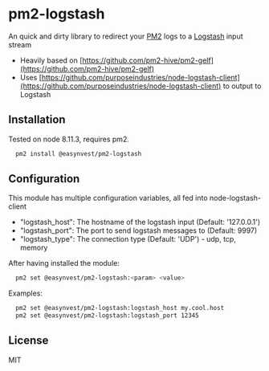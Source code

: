 pm2-logstash
=================

An quick and dirty library to redirect your [PM2](http://pm2.io) logs to a [Logstash](https://www.elastic.co/products/logstash) input stream


* Heavily based on [https://github.com/pm2-hive/pm2-gelf](https://github.com/pm2-hive/pm2-gelf)
* Uses [https://github.com/purposeindustries/node-logstash-client](https://github.com/purposeindustries/node-logstash-client) to output to Logstash

## Installation

Tested on node 8.11.3, requires pm2.

```sh
  pm2 install @easynvest/pm2-logstash
```

## Configuration

This module has multiple configuration variables, all fed into node-logstash-client

- "logstash_host": The hostname of the logstash input (Default: '127.0.0.1')
- "logstash_port": The port to send logstash messages to (Default: 9997)
- "logstash_type": The connection type (Default: 'UDP') - udp, tcp, memory


After having installed the module:

```sh
  pm2 set @easynvest/pm2-logstash:<param> <value>
```

Examples:

```sh
  pm2 set @easynvest/pm2-logstash:logstash_host my.cool.host
  pm2 set @easynvest/pm2-logstash:logstash_port 12345
```

## License

MIT

